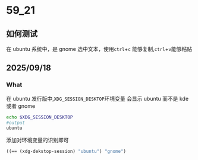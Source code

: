 # 59_21

## 如何测试

在 ubuntu 系统中，是 gnome
选中文本，使用`ctrl`+`c` 能够复制,`ctrl`+`v`能够粘贴

## 2025/09/18

### What

在 ubuntu 发行版中,`XDG_SESSION_DESKTOP`环境变量 会显示 ubuntu 而不是 kde 或者 gnome

```bash
echo $XDG_SESSION_DESKTOP
#output
ubuntu
```

添加对环境变量的识别即可

```scheme
((== (xdg-dekstop-session) "ubuntu") "gnome")
```
